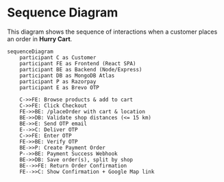# Sequence Diagram

This diagram shows the sequence of interactions when a customer places an order in **Hurry Cart**.

```mermaid
sequenceDiagram
    participant C as Customer
    participant FE as Frontend (React SPA)
    participant BE as Backend (Node/Express)
    participant DB as MongoDB Atlas
    participant P as Razorpay
    participant E as Brevo OTP

    C->>FE: Browse products & add to cart
    C->>FE: Click Checkout
    FE->>BE: /placeOrder with cart & location
    BE->>DB: Validate shop distances (<= 15 km)
    BE->>E: Send OTP email
    E-->>C: Deliver OTP
    C->>FE: Enter OTP
    FE->>BE: Verify OTP
    BE->>P: Create Payment Order
    P-->>BE: Payment Success Webhook
    BE->>DB: Save order(s), split by shop
    BE-->>FE: Return Order Confirmation
    FE-->>C: Show Confirmation + Google Map link
